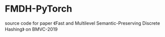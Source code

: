 # FMDH-PyTorch
source code for paper 《Fast and Multilevel Semantic-Preserving Discrete Hashing》 on BMVC-2019
